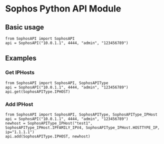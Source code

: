 # Sophos Python API Module

## Basic usage

    from SophosAPI import SophosAPI
    api = SophosAPI("10.0.1.1", 4444, "admin", "123456789")

## Examples

### Get IPHosts
    from SophosAPI import SophosAPI, SophosAPIType
    api = SophosAPI("10.0.1.1", 4444, "admin", "123456789")
    api.get(SophosAPIType.IPHOST)

### Add IPHost
    from SophosAPI import SophosAPI, SophosAPIType, SophosAPIType_IPHost
    api = SophosAPI("10.0.1.1", 4444, "admin", "123456789")
    newhost = SophosAPIType_IPHost("test1", SophosAPIType_IPHost.IPFAMILY_IPV4, SophosAPIType_IPHost.HOSTTYPE_IP, ip="1.1.1.1")
    api.add(SophosAPIType.IPHOST, newhost)
